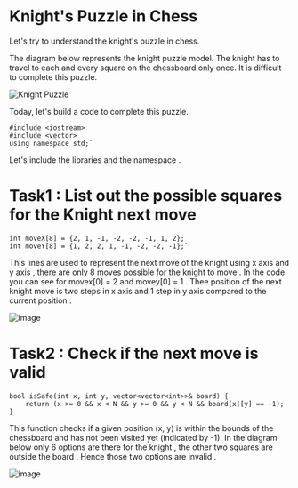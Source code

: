 # Knight's Puzzle in Chess

Let's try to understand the knight's puzzle in chess.

The diagram below represents the knight puzzle model. The knight has to travel to each and every square on the chessboard only once. It is difficult to complete this puzzle.

![Knight Puzzle](https://github.com/user-attachments/assets/77a4d7b0-f939-4f50-be3c-2faeeb8d9e5c)

Today, let's build a code to complete this puzzle.
```console
#include <iostream>
#include <vector>
using namespace std;`
```
Let's include the libraries and the namespace .


# Task1 : List out the possible squares for the Knight next move

```console
int moveX[8] = {2, 1, -1, -2, -2, -1, 1, 2};
int moveY[8] = {1, 2, 2, 1, -1, -2, -2, -1};`
```

This lines are used to represent the next move of the knight using x axis and y axis , there are only 8 moves possible for the knight to move . In the code you can see for movex[0] = 2 and movey[0] = 1 . Thee position of the next knight move is two steps in x axis and 1 step in y axis compared to the current position .


![image](https://github.com/user-attachments/assets/c27c4d09-0ec6-4e24-a0fa-7e2eb6072085)

# Task2 : Check if the next move is valid

```console
bool isSafe(int x, int y, vector<vector<int>>& board) {
    return (x >= 0 && x < N && y >= 0 && y < N && board[x][y] == -1);
}

```
This function checks if a given position (x, y) is within the bounds of the chessboard and has not been visited yet (indicated by -1). 
In the diagram below only 6 options are there for the knight , the other two squares are outside the board . Hence those two options are invalid .

![image](https://github.com/user-attachments/assets/7c07032c-4bda-4499-a7e2-3127f830226d)
